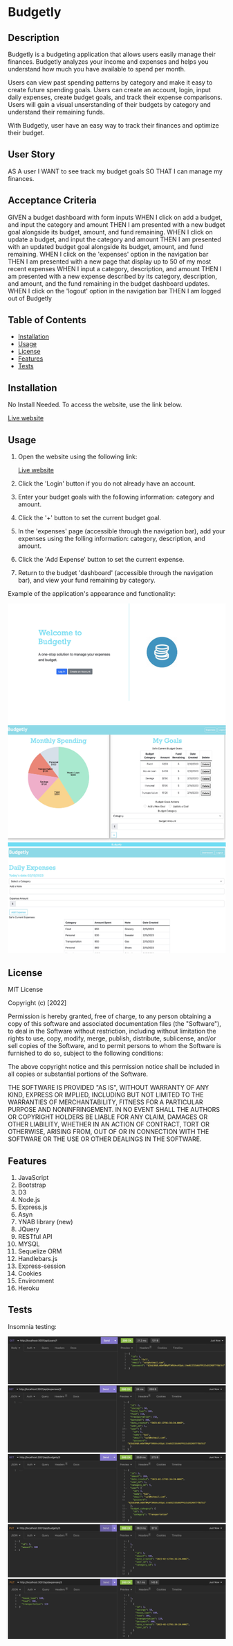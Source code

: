 # Budgetly

## Description

Budgetly is a budgeting application that allows users easily manage their finances. Budgetly analyzes your income and expenses and helps you understand how much you have available to spend per month. 

Users can view past spending patterns by category and make it easy to create future spending goals. Users can create an account, login, input daily expenses, create budget goals, and track their expense comparisons. Users will gain a visual unserstanding of their budgets by category and understand their remaining funds. 

With Budgetly, user have an easy way to track their finances and optimize their budget.

## User Story

AS A user
I WANT to see track my budget goals
SO THAT I can manage my finances.

## Acceptance Criteria

GIVEN a budget dashboard with form inputs
WHEN I click on add a budget, and input the category and amount 
THEN I am presented with a new budget goal alongside its budget, amount, and fund remaining.
WHEN I click on update a budget, and input the category and amount 
THEN I am presented with an updated budget goal alongside its budget, amount, and fund remaining.
WHEN I click on the 'expenses' option in the navigation bar
THEN I am presented with a new page that display up to 50 of my most recent expenses
WHEN I input a category, description, and amount
THEN I am presented with a new expense described by its category, description, and amount, and the fund remaining in the budget dashboard updates.
WHEN I click on the 'logout' option in the navigation bar
THEN I am logged out of Budgetly 

## Table of Contents

- [Installation](#installation)
- [Usage](#usage)
- [License](#license)
- [Features](#features)
- [Tests](#tests)

## Installation

No Install Needed. To access the website, use the link below.

<!-- need to add -->
[Live website](https://.herokuapp.com/)


## Usage

1. Open the website using the following link:

    <!-- need to add -->
    [Live website](https://.herokuapp.com/)

2. Click the 'Login' button if you do not already have an account.

3. Enter your budget goals with the following information: category and amount.

4. Click the '+' button to set the current budget goal.

5. In the 'expenses' page (accessible through the navigation bar), add your expenses using the folling information: category, description, and amount.

6. Click the 'Add Expense' button to set the current expense.

7. Return to the budget 'dashboard' (accessible through the navigation bar), and view your fund remaining by category.

<!-- Here is a [Link](https://drive.google.com/file/d/1J98GbnfviYuA_mH7z8nOgGvGrsD6c4Bs/view?usp=sharing) to a walkthrough video that demonstrates the functionality of the application. -->

Example of the application's appearance and functionality:

![login](./assets/login.jpg)
![dashboard](./assets/dashboard.jpg)
![expenses](./assets/expenses.jpg)

## License

MIT License

Copyright (c) [2022]

Permission is hereby granted, free of charge, to any person obtaining a copy
of this software and associated documentation files (the "Software"), to deal
in the Software without restriction, including without limitation the rights
to use, copy, modify, merge, publish, distribute, sublicense, and/or sell
copies of the Software, and to permit persons to whom the Software is
furnished to do so, subject to the following conditions:

The above copyright notice and this permission notice shall be included in all
copies or substantial portions of the Software.

THE SOFTWARE IS PROVIDED "AS IS", WITHOUT WARRANTY OF ANY KIND, EXPRESS OR
IMPLIED, INCLUDING BUT NOT LIMITED TO THE WARRANTIES OF MERCHANTABILITY,
FITNESS FOR A PARTICULAR PURPOSE AND NONINFRINGEMENT. IN NO EVENT SHALL THE
AUTHORS OR COPYRIGHT HOLDERS BE LIABLE FOR ANY CLAIM, DAMAGES OR OTHER
LIABILITY, WHETHER IN AN ACTION OF CONTRACT, TORT OR OTHERWISE, ARISING FROM,
OUT OF OR IN CONNECTION WITH THE SOFTWARE OR THE USE OR OTHER DEALINGS IN THE
SOFTWARE.

## Features

1. JavaScript
2. Bootstrap
3. D3
4. Node.js
5. Express.js
6. Asyn
7. YNAB library (new)
8. JQuery
9. RESTful API
10. MYSQL
11. Sequelize ORM 
12. Handlebars.js
13. Express-session  
14. Cookies
15. Environment
16. Heroku

## Tests

Insomnia testing:

![Insmnia Test 1](./assets/InsomniaTest.jpg)
![Insmnia Test 2](./assets/InsomniaTest2.jpg)
![Insmnia Test 3](./assets/InsomniaTest3.jpg)
![Insmnia Test 4](./assets/InsomniaTest4.jpg)
![Insmnia Test 5](./assets/InsomniaTest5.jpg)

